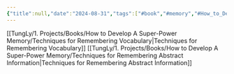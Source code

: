 ```yaml
---
{"title":null,"date":"2024-08-31","tags":["#book","#memory","#How_to_Develop_A_Super_Power_Memory"],"Chương":"Chương14","dg-publish":true,"dg-home":false,"permalink":"/tung-ly/1-projects/books/how-to-develop-a-super-power-memory/chapter-14-remembering-foreign-language-vocabulary/","dgPassFrontmatter":true}
---
```


[[TungLy/1. Projects/Books/How to Develop A Super-Power Memory/Techniques for Remembering Vocabulary\|Techniques for Remembering Vocabulary]]
[[TungLy/1. Projects/Books/How to Develop A Super-Power Memory/Techniques for Remembering Abstract Information\|Techniques for Remembering Abstract Information]]